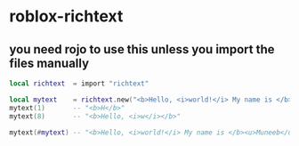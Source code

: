 # roblox-richtext

## you need rojo to use this unless you import the files manually

```lua
local richtext  = import "richtext"

local mytext    = richtext.new("<b>Hello, <i>world!</i> My name is </b><u>Muneeb</u>")
mytext(1)       -- "<b>H</b>"
mytext(8)       -- "<b>Hello, <i>w</i></b>"

mytext(#mytext) -- "<b>Hello, <i>world!</i> My name is </b><u>Muneeb</u>"
```
